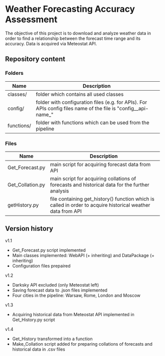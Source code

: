 # Weather Forecasting Accuracy Assessment

The objective of this project is to download and analyze weather data in order to find a relationship between the forecast time range and its accuracy. Data is acquired via Meteostat API.



## Repository content

### Folders 

| Name       | Description                                                  |
| ---------- | ------------------------------------------------------------ |
| classes/   | folder which contains all used classes                       |
| config/    | folder with configuration files (e.g. for APIs). For APIs config files name of the file is "config__api-name_" |
| functions/ | folder with functions which can be used from the pipeline    |



### Files 

| Name             | Description                                                  |
| ---------------- | ------------------------------------------------------------ |
| Get_Forecast.py  | main script for acquiring forecast data from API             |
| Get_Collation.py | main script for acquiring collations of forecasts and historical data for the further analysis |
| getHistory.py    | file containing get_history() function which is called in order to acquire historical weather data from API |



## Version history

v1.1

- Get_Forecast.py script implemented
- Main classes implemented: WebAPI (+ inheriting) and DataPackage (+ inheriting)
- Configuration files prepaired

v1.2

- Darksky API excluded (only Meteostat left)
- Saving forecast data to .json files implemented
- Four cities in the pipeline: Warsaw, Rome, London and Moscow

v1.3

- Acquiring historical data from Meteostat API implemented in Get_History.py script

v1.4

- Get_History transformed into a function
- Make_Collation script added for preparing collations of forecasts and historical data in .csv files

